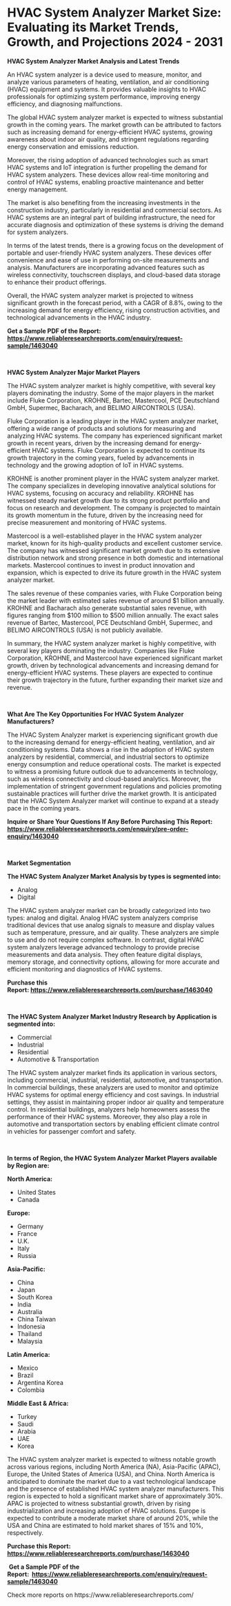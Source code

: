 <p><h1>HVAC System Analyzer Market Size: Evaluating its Market Trends, Growth, and Projections 2024 - 2031</h1></p><p><strong>HVAC System Analyzer Market Analysis and Latest Trends</strong></p>
<p><p>An HVAC system analyzer is a device used to measure, monitor, and analyze various parameters of heating, ventilation, and air conditioning (HVAC) equipment and systems. It provides valuable insights to HVAC professionals for optimizing system performance, improving energy efficiency, and diagnosing malfunctions.</p><p>The global HVAC system analyzer market is expected to witness substantial growth in the coming years. The market growth can be attributed to factors such as increasing demand for energy-efficient HVAC systems, growing awareness about indoor air quality, and stringent regulations regarding energy conservation and emissions reduction.</p><p>Moreover, the rising adoption of advanced technologies such as smart HVAC systems and IoT integration is further propelling the demand for HVAC system analyzers. These devices allow real-time monitoring and control of HVAC systems, enabling proactive maintenance and better energy management.</p><p>The market is also benefiting from the increasing investments in the construction industry, particularly in residential and commercial sectors. As HVAC systems are an integral part of building infrastructure, the need for accurate diagnosis and optimization of these systems is driving the demand for system analyzers.</p><p>In terms of the latest trends, there is a growing focus on the development of portable and user-friendly HVAC system analyzers. These devices offer convenience and ease of use in performing on-site measurements and analysis. Manufacturers are incorporating advanced features such as wireless connectivity, touchscreen displays, and cloud-based data storage to enhance their product offerings.</p><p>Overall, the HVAC system analyzer market is projected to witness significant growth in the forecast period, with a CAGR of 8.8%, owing to the increasing demand for energy efficiency, rising construction activities, and technological advancements in the HVAC industry.</p></p>
<p><strong>Get a Sample PDF of the Report:&nbsp; <a href="https://www.reliableresearchreports.com/enquiry/request-sample/1463040">https://www.reliableresearchreports.com/enquiry/request-sample/1463040</a></strong></p>
<p>&nbsp;</p>
<p><strong>HVAC System Analyzer Major Market Players</strong></p>
<p><p>The HVAC system analyzer market is highly competitive, with several key players dominating the industry. Some of the major players in the market include Fluke Corporation, KROHNE, Bartec, Mastercool, PCE Deutschland GmbH, Supermec, Bacharach, and BELIMO AIRCONTROLS (USA).</p><p>Fluke Corporation is a leading player in the HVAC system analyzer market, offering a wide range of products and solutions for measuring and analyzing HVAC systems. The company has experienced significant market growth in recent years, driven by the increasing demand for energy-efficient HVAC systems. Fluke Corporation is expected to continue its growth trajectory in the coming years, fueled by advancements in technology and the growing adoption of IoT in HVAC systems.</p><p>KROHNE is another prominent player in the HVAC system analyzer market. The company specializes in developing innovative analytical solutions for HVAC systems, focusing on accuracy and reliability. KROHNE has witnessed steady market growth due to its strong product portfolio and focus on research and development. The company is projected to maintain its growth momentum in the future, driven by the increasing need for precise measurement and monitoring of HVAC systems.</p><p>Mastercool is a well-established player in the HVAC system analyzer market, known for its high-quality products and excellent customer service. The company has witnessed significant market growth due to its extensive distribution network and strong presence in both domestic and international markets. Mastercool continues to invest in product innovation and expansion, which is expected to drive its future growth in the HVAC system analyzer market.</p><p>The sales revenue of these companies varies, with Fluke Corporation being the market leader with estimated sales revenue of around $1 billion annually. KROHNE and Bacharach also generate substantial sales revenue, with figures ranging from $100 million to $500 million annually. The exact sales revenue of Bartec, Mastercool, PCE Deutschland GmbH, Supermec, and BELIMO AIRCONTROLS (USA) is not publicly available.</p><p>In summary, the HVAC system analyzer market is highly competitive, with several key players dominating the industry. Companies like Fluke Corporation, KROHNE, and Mastercool have experienced significant market growth, driven by technological advancements and increasing demand for energy-efficient HVAC systems. These players are expected to continue their growth trajectory in the future, further expanding their market size and revenue.</p></p>
<p>&nbsp;</p>
<p><strong>What Are The Key Opportunities For HVAC System Analyzer Manufacturers?</strong></p>
<p><p>The HVAC System Analyzer market is experiencing significant growth due to the increasing demand for energy-efficient heating, ventilation, and air conditioning systems. Data shows a rise in the adoption of HVAC system analyzers by residential, commercial, and industrial sectors to optimize energy consumption and reduce operational costs. The market is expected to witness a promising future outlook due to advancements in technology, such as wireless connectivity and cloud-based analytics. Moreover, the implementation of stringent government regulations and policies promoting sustainable practices will further drive the market growth. It is anticipated that the HVAC System Analyzer market will continue to expand at a steady pace in the coming years.</p></p>
<p><strong>Inquire or Share Your Questions If Any Before Purchasing This Report: <a href="https://www.reliableresearchreports.com/enquiry/pre-order-enquiry/1463040">https://www.reliableresearchreports.com/enquiry/pre-order-enquiry/1463040</a></strong></p>
<p>&nbsp;</p>
<p><strong>Market Segmentation</strong></p>
<p><strong>The HVAC System Analyzer Market Analysis by types is segmented into:</strong></p>
<p><ul><li>Analog</li><li>Digital</li></ul></p>
<p><p>The HVAC system analyzer market can be broadly categorized into two types: analog and digital. Analog HVAC system analyzers comprise traditional devices that use analog signals to measure and display values such as temperature, pressure, and air quality. These analyzers are simple to use and do not require complex software. In contrast, digital HVAC system analyzers leverage advanced technology to provide precise measurements and data analysis. They often feature digital displays, memory storage, and connectivity options, allowing for more accurate and efficient monitoring and diagnostics of HVAC systems.</p></p>
<p><strong>Purchase this Report:&nbsp;<a href="https://www.reliableresearchreports.com/purchase/1463040">https://www.reliableresearchreports.com/purchase/1463040</a></strong></p>
<p>&nbsp;</p>
<p><strong>The HVAC System Analyzer Market Industry Research by Application is segmented into:</strong></p>
<p><ul><li>Commercial</li><li>Industrial</li><li>Residential</li><li>Automotive & Transportation</li></ul></p>
<p><p>The HVAC system analyzer market finds its application in various sectors, including commercial, industrial, residential, automotive, and transportation. In commercial buildings, these analyzers are used to monitor and optimize HVAC systems for optimal energy efficiency and cost savings. In industrial settings, they assist in maintaining proper indoor air quality and temperature control. In residential buildings, analyzers help homeowners assess the performance of their HVAC systems. Moreover, they also play a role in automotive and transportation sectors by enabling efficient climate control in vehicles for passenger comfort and safety.</p></p>
<p>&nbsp;</p>
<p><strong>In terms of Region, the HVAC System Analyzer Market Players available by Region are:</strong></p>
<p>
    <p> <strong> North America: </strong>
        <ul>
            <li>United States</li>
            <li>Canada</li>
        </ul>
        </p> 
    <p> <strong> Europe: </strong>
        <ul>
            <li>Germany</li>
            <li>France</li>
            <li>U.K.</li>
            <li>Italy</li>
            <li>Russia</li>
        </ul>
        </p> 
    <p> <strong> Asia-Pacific: </strong>
        <ul>
            <li>China</li>
            <li>Japan</li>
            <li>South Korea</li>
            <li>India</li>
            <li>Australia</li>
            <li>China Taiwan</li>
            <li>Indonesia</li>
            <li>Thailand</li>
            <li>Malaysia</li>
        </ul>
        </p> 
    <p> <strong> Latin America: </strong>
        <ul>
            <li>Mexico</li>
            <li>Brazil</li>
            <li>Argentina Korea</li>
            <li>Colombia</li>
        </ul>
        </p> 
    <p> <strong> Middle East & Africa: </strong>
        <ul>
            <li>Turkey</li>
            <li>Saudi</li>
            <li>Arabia</li>
            <li>UAE</li>
            <li>Korea</li>
        </ul>
    </p>
    </p>
<p><p>The HVAC system analyzer market is expected to witness notable growth across various regions, including North America (NA), Asia-Pacific (APAC), Europe, the United States of America (USA), and China. North America is anticipated to dominate the market due to a vast technological landscape and the presence of established HVAC system analyzer manufacturers. This region is expected to hold a significant market share of approximately 30%. APAC is projected to witness substantial growth, driven by rising industrialization and increasing adoption of HVAC solutions. Europe is expected to contribute a moderate market share of around 20%, while the USA and China are estimated to hold market shares of 15% and 10%, respectively.</p></p>
<p><strong>Purchase this Report: <a href="https://www.reliableresearchreports.com/purchase/1463040">https://www.reliableresearchreports.com/purchase/1463040</a></strong></p>
<p>&nbsp;<strong>Get a Sample PDF of the Report:&nbsp;&nbsp;<a href="https://www.reliableresearchreports.com/enquiry/request-sample/1463040">https://www.reliableresearchreports.com/enquiry/request-sample/1463040</a></strong></p>
<p><strong></strong></p>
<p>Check more reports on https://www.reliableresearchreports.com/</p>